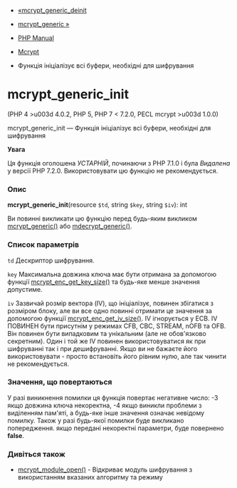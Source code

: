 - [«mcrypt_generic_deinit](function.mcrypt-generic-deinit.md)
- [mcrypt_generic »](function.mcrypt-generic.md)

- [PHP Manual](index.md)
- [Mcrypt](ref.mcrypt.md)
- Функція ініціалізує всі буфери, необхідні для шифрування

# mcrypt_generic_init

(PHP 4 \>u003d 4.0.2, PHP 5, PHP 7 \< 7.2.0, PECL mcrypt \>u003d 1.0.0)

mcrypt_generic_init — Функція ініціалізує всі буфери, необхідні для
шифрування

**Увага**

Ця функція оголошена *УСТАРНІЙ*, починаючи з PHP 7.1.0 і була *Видалена*
у версії PHP 7.2.0. Використовувати цю функцію не рекомендується.

### Опис

**mcrypt_generic_init**(resource `$td`, string `$key`, string `$iv`):
int

Ви повинні викликати цю функцію перед будь-яким викликом
[mcrypt_generic()](function.mcrypt-generic.md) або
[mdecrypt_generic()](function.mdecrypt-generic.md).

### Список параметрів

`td`
Дескриптор шифрування.

`key`
Максимальна довжина ключа має бути отримана за допомогою функції
[mcrypt_enc_get_key_size()](function.mcrypt-enc-get-key-size.md) та
будь-яке менше значення допустиме.

`iv`
Зазвичай розмір вектора (IV), що ініціалізує, повинен збігатися з розміром
блоку, але ви все одно повинні отримати це значення за допомогою функції
[mcrypt_enc_get_iv_size()](function.mcrypt-enc-get-iv-size.md). IV
ігнорується у ECB. IV ПОВИНЕН бути присутнім у режимах CFB, CBC, STREAM,
nOFB та OFB. Він повинен бути випадковим та унікальним (але не обов'язково
секретним). Один і той же IV повинен використовуватися як при шифруванні
так і при дешифруванні. Якщо ви не бажаєте його використовувати - просто
встановіть його рівним нулю, але так чинити не рекомендується.

### Значення, що повертаються

У разі виникнення помилки ця функція повертає негативне
число: -3 якщо довжина ключа некоректна, -4 якщо виникли проблеми з
виділенням пам'яті, а будь-яке інше значення означає невідому
помилку. Також у разі будь-якої помилки буде викликано попередження. якщо
передані некоректні параметри, буде повернено **false**.

### Дивіться також

- [mcrypt_module_open()](function.mcrypt-module-open.md) - Відкриває
модуль шифрування з використанням вказаних алгоритму та режиму
